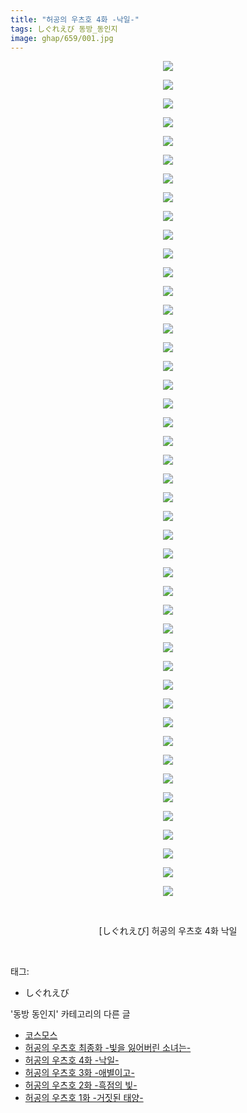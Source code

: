 ```yaml
---
title: "허공의 우츠호 4화 -낙일-"
tags: しぐれえび 동방_동인지
image: ghap/659/001.jpg
---
```

<div class="article">
<p style="text-align: center; clear: none; float: none;"><img src="{{ site.nasurl }}/ghap/659/001.jpg"/></p>
<p style="text-align: center; clear: none; float: none;"><img src="{{ site.nasurl }}/ghap/659/002.jpg"/></p>
<p style="text-align: center; clear: none; float: none;"><img src="{{ site.nasurl }}/ghap/659/003.jpg"/></p>
<p style="text-align: center; clear: none; float: none;"><img src="{{ site.nasurl }}/ghap/659/004.jpg"/></p>
<p style="text-align: center; clear: none; float: none;"><img src="{{ site.nasurl }}/ghap/659/005.jpg"/></p>
<p style="text-align: center; clear: none; float: none;"><img src="{{ site.nasurl }}/ghap/659/006.jpg"/></p>
<p style="text-align: center; clear: none; float: none;"><img src="{{ site.nasurl }}/ghap/659/007.jpg"/></p>
<p style="text-align: center; clear: none; float: none;"><img src="{{ site.nasurl }}/ghap/659/008.jpg"/></p>
<p style="text-align: center; clear: none; float: none;"><img src="{{ site.nasurl }}/ghap/659/009.jpg"/></p>
<p style="text-align: center; clear: none; float: none;"><img src="{{ site.nasurl }}/ghap/659/010.jpg"/></p>
<p style="text-align: center; clear: none; float: none;"><img src="{{ site.nasurl }}/ghap/659/011.jpg"/></p>
<p style="text-align: center; clear: none; float: none;"><img src="{{ site.nasurl }}/ghap/659/012.jpg"/></p>
<p style="text-align: center; clear: none; float: none;"><img src="{{ site.nasurl }}/ghap/659/013.jpg"/></p>
<p style="text-align: center; clear: none; float: none;"><img src="{{ site.nasurl }}/ghap/659/014.jpg"/></p>
<p style="text-align: center; clear: none; float: none;"><img src="{{ site.nasurl }}/ghap/659/015.jpg"/></p>
<p style="text-align: center; clear: none; float: none;"><img src="{{ site.nasurl }}/ghap/659/016.jpg"/></p>
<p style="text-align: center; clear: none; float: none;"><img src="{{ site.nasurl }}/ghap/659/017.jpg"/></p>
<p style="text-align: center; clear: none; float: none;"><img src="{{ site.nasurl }}/ghap/659/018.jpg"/></p>
<p style="text-align: center; clear: none; float: none;"><img src="{{ site.nasurl }}/ghap/659/019.jpg"/></p>
<p style="text-align: center; clear: none; float: none;"><img src="{{ site.nasurl }}/ghap/659/020.jpg"/></p>
<p style="text-align: center; clear: none; float: none;"><img src="{{ site.nasurl }}/ghap/659/021.jpg"/></p>
<p style="text-align: center; clear: none; float: none;"><img src="{{ site.nasurl }}/ghap/659/022.jpg"/></p>
<p style="text-align: center; clear: none; float: none;"><img src="{{ site.nasurl }}/ghap/659/023.jpg"/></p>
<p style="text-align: center; clear: none; float: none;"><img src="{{ site.nasurl }}/ghap/659/024.jpg"/></p>
<p style="text-align: center; clear: none; float: none;"><img src="{{ site.nasurl }}/ghap/659/025.jpg"/></p>
<p style="text-align: center; clear: none; float: none;"><img src="{{ site.nasurl }}/ghap/659/026.jpg"/></p>
<p style="text-align: center; clear: none; float: none;"><img src="{{ site.nasurl }}/ghap/659/027.jpg"/></p>
<p style="text-align: center; clear: none; float: none;"><img src="{{ site.nasurl }}/ghap/659/028.jpg"/></p>
<p style="text-align: center; clear: none; float: none;"><img src="{{ site.nasurl }}/ghap/659/029.jpg"/></p>
<p style="text-align: center; clear: none; float: none;"><img src="{{ site.nasurl }}/ghap/659/030.jpg"/></p>
<p style="text-align: center; clear: none; float: none;"><img src="{{ site.nasurl }}/ghap/659/031.jpg"/></p>
<p style="text-align: center; clear: none; float: none;"><img src="{{ site.nasurl }}/ghap/659/032.jpg"/></p>
<p style="text-align: center; clear: none; float: none;"><img src="{{ site.nasurl }}/ghap/659/033.jpg"/></p>
<p style="text-align: center; clear: none; float: none;"><img src="{{ site.nasurl }}/ghap/659/034.jpg"/></p>
<p style="text-align: center; clear: none; float: none;"><img src="{{ site.nasurl }}/ghap/659/035.jpg"/></p>
<p style="text-align: center; clear: none; float: none;"><img src="{{ site.nasurl }}/ghap/659/036.jpg"/></p>
<p style="text-align: center; clear: none; float: none;"><img src="{{ site.nasurl }}/ghap/659/037.jpg"/></p>
<p style="text-align: center; clear: none; float: none;"><img src="{{ site.nasurl }}/ghap/659/038.jpg"/></p>
<p style="text-align: center; clear: none; float: none;"><img src="{{ site.nasurl }}/ghap/659/039.jpg"/></p>
<p style="text-align: center; clear: none; float: none;"><img src="{{ site.nasurl }}/ghap/659/040.jpg"/></p>
<p style="text-align: center; clear: none; float: none;"><img src="{{ site.nasurl }}/ghap/659/041.jpg"/></p>
<p style="text-align: center; clear: none; float: none;"><img src="{{ site.nasurl }}/ghap/659/042.jpg"/></p>
<p style="text-align: center; clear: none; float: none;"><img src="{{ site.nasurl }}/ghap/659/043.jpg"/></p>
<p style="text-align: center; clear: none; float: none;"><img src="{{ site.nasurl }}/ghap/659/044.jpg"/></p>
<p style="text-align: center; clear: none; float: none;"><img src="{{ site.nasurl }}/ghap/659/045.jpg"/></p>
<p style="text-align: center; clear: none; float: none;"><br/></p>
<p style="text-align: center; clear: none; float: none;">[しぐれえび] 허공의 우츠호 4화 낙일</p>
<p><br/></p>
</div><div class="tagTrail">
<p>태그: </p>
<ul>
<li>しぐれえび</li>
</ul>
</div><div class="another">
<p>'동방 동인지' 카테고리의 다른 글</p>
<ul>
<li><a href="/2016-07-04-ghap_661">코스모스</a></li>
<li><a href="/2016-07-03-ghap_660">허공의 우츠호 최종화 -빛을 잃어버린 소녀는-</a></li>
<li><a href="/2016-07-03-ghap_659">허공의 우츠호 4화 -낙일-</a></li>
<li><a href="/2016-07-03-ghap_658">허공의 우츠호 3화 -애별이고-</a></li>
<li><a href="/2016-07-03-ghap_657">허공의 우츠호 2화 -흑점의 빛-</a></li>
<li><a href="/2016-07-03-ghap_656">허공의 우츠호 1화 -거짓된 태양-</a></li>
</ul>
</div><div class="cb_module cb_fluid">
<div class="cb_wrt cb_profile">
</div><!-- commentList close -->
</div>